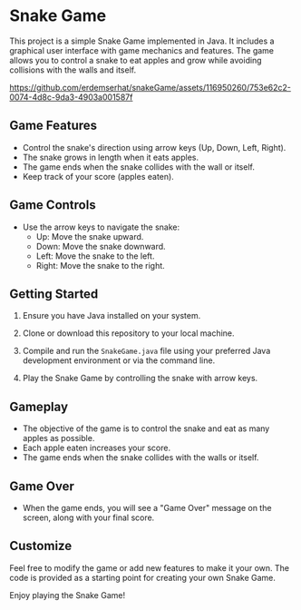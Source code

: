 # Snake Game

This project is a simple Snake Game implemented in Java. It includes a graphical user interface with game mechanics and features. The game allows you to control a snake to eat apples and grow while avoiding collisions with the walls and itself.


https://github.com/erdemserhat/snakeGame/assets/116950260/753e62c2-0074-4d8c-9da3-4903a001587f



## Game Features

- Control the snake's direction using arrow keys (Up, Down, Left, Right).
- The snake grows in length when it eats apples.
- The game ends when the snake collides with the wall or itself.
- Keep track of your score (apples eaten).

## Game Controls

- Use the arrow keys to navigate the snake:
  - Up: Move the snake upward.
  - Down: Move the snake downward.
  - Left: Move the snake to the left.
  - Right: Move the snake to the right.

## Getting Started

1. Ensure you have Java installed on your system.

2. Clone or download this repository to your local machine.

3. Compile and run the `SnakeGame.java` file using your preferred Java development environment or via the command line.

4. Play the Snake Game by controlling the snake with arrow keys.

## Gameplay

- The objective of the game is to control the snake and eat as many apples as possible.
- Each apple eaten increases your score.
- The game ends when the snake collides with the walls or itself.

## Game Over

- When the game ends, you will see a "Game Over" message on the screen, along with your final score.

## Customize

Feel free to modify the game or add new features to make it your own. The code is provided as a starting point for creating your own Snake Game.


Enjoy playing the Snake Game!

